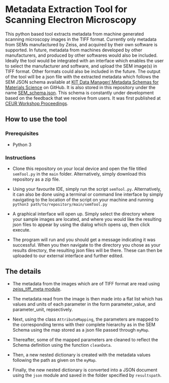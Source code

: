 # Metadata Extraction Tool for Scanning Electron Microscopy

This python based tool extracts metadata from machine generated scanning microscopy images in the TIFF format. Currently only metadata from SEMs manufactured by Zeiss, and acquired by their own software is supported. In future, metadata from machines developed by other manufacturers, and produced by other softwares would also be included. Ideally the tool would be integrated with an interface which enables the user to select the manufacturer and software, and upload the SEM image(s) in TIFF format. Other formats could also be included in the future. The output of the tool will be a json file with the extracted metadata which follows the SEM JSON schema available at [KIT Data Manager/ Metadata Schemas for Materials Science](https://github.com/kit-data-manager/Metadata-Schemas-for-Materials-Science) on GitHub. It is also stored in this repository under the name [SEM_schema.json](SEM_schema.json). This schema is constantly under development based on the feedback that we receive from users. It was first published at [CEUR Workshop Proceedings](https://ceur-ws.org/Vol-3036/paper21.pdf).

## How to use the tool

### Prerequisites

* Python 3

### Instructions

* Clone this repository on your local device and open the file titled `semTool.py` in the `main` folder. Alternatively, simply download this repository as a zip file.

* Using your favourite IDE, simply run the script `semTool.py`. Alternatively, it can also be done using a terminal or command line interface by simply navigating to the location of the script on your machine and running `python3 path/to/repository/main/semTool.py`

* A graphical interface will open up. Simply select the directory where your sample images are located, and where you would like the resulting json files to appear by using the dialog which opens up, then click execute.

* The program will run and you should get a message indicating it was successful. When you then navigate to the directory you chose as your results directory, the resulting json files will be there. These can then be uploaded to our external interface and further edited.

 
## The details

* The metadata from the images which are of TIFF format are read using [zeiss_tiff_meta module](https://github.com/ks00x/zeiss_tiff_meta).

* The metadata read from the image is then made into a flat list which has values and units of each parameter in the form parameter_value, and parameter_unit, repsectively.
 
* Next, using the class `AttributeMapping`, the parameters are mapped to the corresponding terms with their complete hierarchy as in the SEM Schema using the map stored as a json file passed through `myMap`.
 
* Thereafter, some of the mapped parameters are cleaned to reflect the Schema definition using the function `cleanData`.
 
* Then, a new nested dictionary is created with the metadata values following the path as given on the `myMap`.
 
* Finally, the new nested dictionary is converted into a JSON document using the `json` module and saved in the folder specified by `resultspath`.
 


